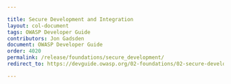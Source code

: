 ```yaml
---

title: Secure Development and Integration
layout: col-document
tags: OWASP Developer Guide
contributors: Jon Gadsden
document: OWASP Developer Guide
order: 4020
permalink: /release/foundations/secure_development/
redirect_to: https://devguide.owasp.org/02-foundations/02-secure-development/

---
```

